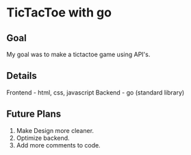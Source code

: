# TicTacToe with go

## Goal
My goal was to make a tictactoe game using API's.

## Details
Frontend - html, css, javascript
Backend - go (standard library)

## Future Plans
1. Make Design more cleaner.
2. Optimize backend.
3. Add more comments to code.
